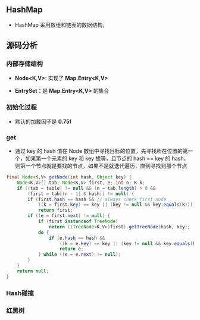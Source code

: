 ## HashMap 

- HashMap 采用数组和链表的数据结构，

## 源码分析

### 内部存储结构

- **Node<K,V>**: 实现了 **Map.Entry<K,V>**

- **EntrySet**：是 **Map.Entry<K,V>** 的集合

### 初始化过程

- 默认的加载因子是 **0.75f**

###  get

- 通过 key 的 hash 值在 Node 数组中寻找目标的位置，先寻找所在位置的第一个，如果第一个元素的 key 和 key 想等，且节点的 hash == key 的 hash，则第一个节点就是要找的节点，如果不是就迭代遍历，直到寻找到那个节点
```java
final Node<K,V> getNode(int hash, Object key) {
    Node<K,V>[] tab; Node<K,V> first, e; int n; K k;
    if ((tab = table) != null && (n = tab.length) > 0 &&
        (first = tab[(n - 1) & hash]) != null) {
        if (first.hash == hash && // always check first node
            ((k = first.key) == key || (key != null && key.equals(k))))
            return first;
        if ((e = first.next) != null) {
            if (first instanceof TreeNode)
                return ((TreeNode<K,V>)first).getTreeNode(hash, key);
            do {
                if (e.hash == hash &&
                    ((k = e.key) == key || (key != null && key.equals(k))))
                    return e;
            } while ((e = e.next) != null);
        }
    }
    return null;
}
```


### Hash碰撞


### 红黑树